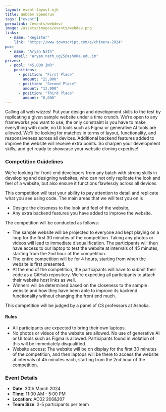 ```yaml
---
layout: event-layout.njk
title: Webdev Speedrun
tags: ["event"]
permalink: /events/webdev/
image: /assets/images/events/webdev.png
links:
  - name: "Register"
    link: "https://www.townscript.com/e/chimera-2024"
poc:
  - name: "Aryan Nath"
    email: "aryan.nath_ug25@ashoka.edu.in"
prizes: 
  - pool: "45,000 INR"
    positions:
      - position: "First Place"
        amount: "25,000"
      - position: "Second Place"
        amount: "12,000"
      - position: "Third Place"
        amount: "8,000"
---
```


Calling all web wizzes! Put your design and development skills to the test by replicating a given sample website under a time crunch. We’re open to any frameworks you want to use, the only constraint is you have to make everything with code, no UI tools such as Figma or generative AI tools are allowed. We'll be looking for matches in terms of layout, functionality, and responsiveness across all devices. Additional backend features added to improve the website will receive extra points. So sharpen your development skills, and get ready to showcase your website cloning expertise!

### Competition Guidelines
We’re looking for front-end developers from any batch with strong skills in developing and designing websites, who can not only replicate the look and feel of a website, but also ensure it functions flawlessly across all devices.

This competition will test your ability to pay attention to detail and replicate what you see using code. The main areas that we will test you on is 
- Design: the closeness to the look and feel of the website, 
- Any extra backend features you have added to improve the website.

The competition will be conducted as follows:
- The sample website will be projected to everyone and kept playing on a loop for the first 30 minutes of the competition. Taking any photos or videos will lead to immediate disqualification. The participants will then have access to our laptop to test the website at intervals of 45 minutes, starting from the 2nd hour of the competition.
- The entire competition will be for 4 hours, starting from when the website is first presented.
- At the end of the competition, the participants will have to submit their code as a GitHub repository. We’re expecting all participants to attach their website host links as well.
- Winners will be determined based on the closeness to the sample website and how they have been able to improve its backend functionality without changing the front end much.

This competition will be judged by a panel of CS professors at Ashoka.

#### Rules
- All participants are expected to bring their own laptops.
- No photos or videos of the website are allowed. No use of generative AI or UI tools such as Figma is allowed. Participants found in violation of this will be immediately disqualified.
- Website access: The website will be on display for the first 30 minutes of the competition, and then laptops will be there to access the website at intervals of 45 minutes each, starting from the 2nd hour of the competition.

### Event Details
- **Date**: 30th March 2024
- **Time**: 11:00 AM - 5:00 PM
- **Location**: AC02 206&207
- **Team Size**: 3-5 participants per team
